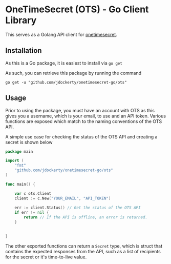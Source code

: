 # OneTimeSecret (OTS) - Go Client Library

This serves as a Golang API client for [onetimesecret](https://onetimesecret.com/).

## Installation

As this is a Go package, it is easiest to install via `go get`

As such, you can retrieve this package by running the command

    go get -u "github.com/jdockerty/onetimesecret-go/ots"

## Usage

Prior to using the package, you must have an account with OTS as this gives you a username, which is your email, to use and an API token. Various functions are exposed which match to the naming conventions of the OTS API.

A simple use case for checking the status of the OTS API and creating a secret is shown below
```go
package main

import (
    "fmt"
	"github.com/jdockerty/onetimesecret-go/ots"
)

func main() {

	var c ots.Client
    client := c.New("YOUR_EMAIL", "API_TOKEN")
    
    err := client.Status() // Get the status of the OTS API
    if err != nil {
        return // If the API is offline, an error is returned.
    }

    
}
```

The other exported functions can return a `Secret` type, which is struct that contains the expected responses from the API, such as a list of recipients for the secret or it's time-to-live value.
